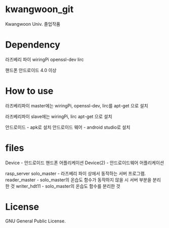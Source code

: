 # kwangwoon_git


Kwangwoon Univ.
졸업작품

# Dependency
라즈베리 파이
wiringPi
openssl-dev
lirc

핸드폰
안드로이드 4.0 이상

# How to use
라즈베리파이 master에는 wiringPi, openssl-dev, lirc를 apt-get 으로 설치




라즈베리파이 slave에는 wiringPi, lirc apt-get 으로 설치


안드로이드 - apk로 설치
안드로이드 웨어 - android studio로 설치





# files
Device - 안드로이드 핸드폰 어플리케이션
Device(2) - 안드로이드웨어 어플리케이션

rasp_server
	solo_master - 라즈베리 파이 상에서 동작하는 서버 프로그램.
	reader_master - solo_master의 온습도 함수가 동작하지 않을 시 서버 부분을 분리한 것
	writer_hdt11 - solo_master의 온습도 함수를 분리한 것
	

# License
GNU General Public License.